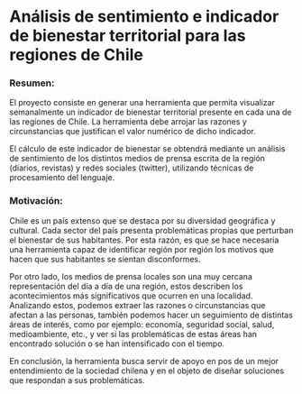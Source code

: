 # Análisis de sentimiento e indicador de bienestar territorial para las regiones de Chile

### Resumen:

El proyecto consiste en generar una herramienta que permita visualizar semanalmente un indicador de bienestar territorial presente en cada una de las regiones de Chile. La herramienta debe arrojar las razones y circunstancias que justifican el valor numérico de dicho indicador.  

El cálculo de este indicador de bienestar se obtendrá mediante un análisis de sentimiento de los distintos medios de prensa escrita de la región (diarios, revistas) y redes sociales (twitter), utilizando técnicas de procesamiento del lenguaje.   
                                                                                
### Motivación:
 
Chile es un país extenso que se destaca por su diversidad geográfica y cultural. Cada sector del país presenta problemáticas propias que perturban el bienestar de sus habitantes. Por esta razón, es que se hace necesaria una herramienta capaz de identificar región por región los motivos que hacen que sus habitantes se sientan disconformes.    

Por otro lado, los medios de prensa locales son una muy cercana representación del día a día de una región, estos describen los acontecimientos más significativos que ocurren en una localidad.    
Analizando estos, podemos extraer las razones o circunstancias que afectan a las personas, también podemos hacer un seguimiento de distintas áreas de interés, como por ejemplo: economía, seguridad social, salud, medioambiente, etc., y ver si las problemáticas de estas áreas han encontrado solución o se han intensificado con el tiempo.     

En conclusión, la herramienta busca servir de apoyo en pos de un mejor entendimiento de la sociedad chilena y en el objeto de diseñar soluciones que respondan a sus problemáticas.     



